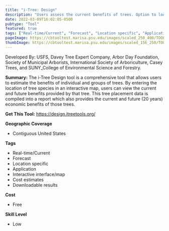 ```yaml
---
title: "i-Tree: Design"
description: "Users assess the current benefits of trees. Option to look at data for the current year, in 100 years, and then as combined benefits over the next 10 years."
date: 2022-03-09T16:02:05-0500
pubtype: "Tool"
featured: true
tags: ["Real-time/Current", "Forecast", "Location specific", "Application", "Interactive interface/map", "Cost estimates", "Downloadable results"]
pageImage: https://cbtooltest.marisa.psu.edu/images/scaled_250_400/TOOLID_57.2_ScreenCapture-1.png
thumbImage: https://cbtooltest.marisa.psu.edu/images/scaled_156_250/TOOLID_57.2_ScreenCapture-1.png
---
```

Developed By: USFS, Davey Tree Expert Company, Arbor Day Foundation, Society of Municipal Arborists, International Society of Arboriculture, Casey Trees, and SUNY_College of Environmental Science and Forestry.

**Summary:** The i-Tree Design tool is a comprehensive tool that allows users to estimate the benefits of individual and groups of trees. By entering the location of tree species in an interactive map, users can view the current and future benefits provided by that tree. This tree placement data is compiled into a report which also provides the current and future (20 years) economic benefits of those trees.

__**Get This Tool:**__ https://design.itreetools.org/

__**Geographic Coverage**__
- Contiguous United States

__**Tags**__
-  Real-time/Current
-  Forecast
-  Location specific
-  Application
-  Interactive interface/map
-  Cost estimates
-  Downloadable results

__**Cost**__
- Free

__**Skill Level**__
- Low

